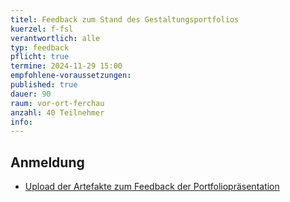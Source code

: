 ```yaml
---
titel: Feedback zum Stand des Gestaltungsportfolios
kuerzel: f-fsl
verantwortlich: alle
typ: feedback
pflicht: true
termine: 2024-11-29 15:00
empfohlene-voraussetzungen: 
published: true
dauer: 90
raum: vor-ort-ferchau
anzahl: 40 Teilnehmer
info:
---
```


## Anmeldung

- [Upload der Artefakte zum Feedback der Portfoliopräsentation](https://ilu.th-koeln.de/ilias.php?baseClass=ilrepositorygui&ref_id=431172)
